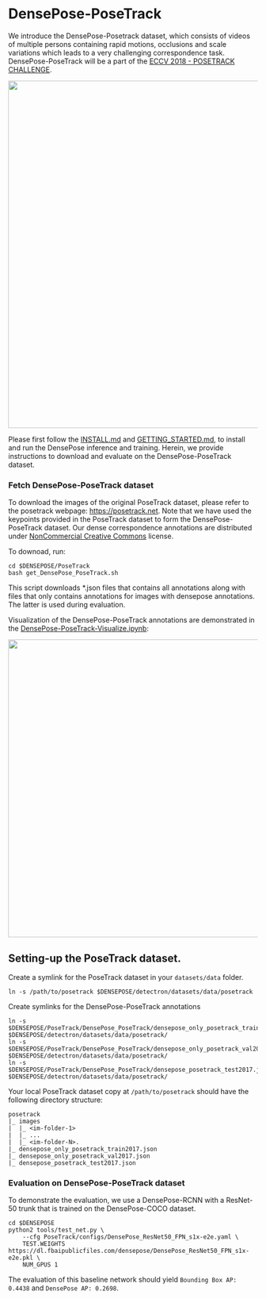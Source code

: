 #  DensePose-PoseTrack
We introduce the DensePose-Posetrack dataset, which consists of videos of multiple persons containing rapid motions, occlusions and scale variations which leads to a very challenging correspondence task. DensePose-PoseTrack will be a part of the [ECCV 2018 - POSETRACK CHALLENGE](https://posetrack.net/workshops/eccv2018/).

<div align="center">
  <img src="https://drive.google.com/uc?export=view&id=1fed2Xvy2G6t4V_ICsEJIm-PaJ8o-e0Ws" width="700px" />
</div>

Please first follow the [INSTALL.md](https://github.com/facebookresearch/DensePose/blob/master/INSTALL.md) and [GETTING_STARTED.md](https://github.com/facebookresearch/DensePose/blob/master/GETTING_STARTED.md), to install and run the DensePose inference and training. Herein, we provide instructions to download and evaluate on the DensePose-PoseTrack dataset.

### Fetch DensePose-PoseTrack dataset

To download the images of the original PoseTrack dataset, please refer to the posetrack webpage: https://posetrack.net. Note that we have used the keypoints provided in the PoseTrack dataset to form the DensePose-PoseTrack dataset. Our dense correspondence annotations are distributed under [NonCommercial Creative Commons](https://creativecommons.org/licenses/by-nc/2.0/) license.

To downoad, run:
```
cd $DENSEPOSE/PoseTrack
bash get_DensePose_PoseTrack.sh
```
This script downloads *.json files that contains all annotations along with files that only contains annotations for images with densepose annotations. The latter is used during evaluation.

Visualization of the DensePose-PoseTrack annotations are demonstrated in the [DensePose-PoseTrack-Visualize.ipynb](https://github.com/facebookresearch/DensePose/blob/master/PoseTrack/DensePose-PoseTrack-Visualize.ipynb):

<div align="center">
  <img src="https://drive.google.com/uc?export=view&id=1jUNl07Rw_Y7IRvZimaChfQPDIDkWqxzc" width="600px" />
</div>


## Setting-up the PoseTrack dataset.

Create a symlink for the PoseTrack dataset in your `datasets/data` folder.
```
ln -s /path/to/posetrack $DENSEPOSE/detectron/datasets/data/posetrack
```
Create symlinks for the DensePose-PoseTrack annotations

```
ln -s $DENSEPOSE/PoseTrack/DensePose_PoseTrack/densepose_only_posetrack_train2017.json $DENSEPOSE/detectron/datasets/data/posetrack/
ln -s $DENSEPOSE/PoseTrack/DensePose_PoseTrack/densepose_only_posetrack_val2017.json $DENSEPOSE/detectron/datasets/data/posetrack/
ln -s $DENSEPOSE/PoseTrack/DensePose_PoseTrack/densepose_posetrack_test2017.json $DENSEPOSE/detectron/datasets/data/posetrack/
```
Your local PoseTrack dataset copy at `/path/to/posetrack` should have the following directory structure:

```
posetrack
|_ images
|  |_ <im-folder-1>
|  |_ ...
|  |_ <im-folder-N>.
|_ densepose_only_posetrack_train2017.json
|_ densepose_only_posetrack_val2017.json
|_ densepose_posetrack_test2017.json
```

### Evaluation on DensePose-PoseTrack dataset

To demonstrate the evaluation, we use a DensePose-RCNN with a ResNet-50 trunk that is trained on the DensePose-COCO dataset.
```
cd $DENSEPOSE
python2 tools/test_net.py \
    --cfg PoseTrack/configs/DensePose_ResNet50_FPN_s1x-e2e.yaml \
    TEST.WEIGHTS https://dl.fbaipublicfiles.com/densepose/DensePose_ResNet50_FPN_s1x-e2e.pkl \
    NUM_GPUS 1
```
The evaluation of this baseline network should yield `Bounding Box AP: 0.4438` and `DensePose AP: 0.2698`.
